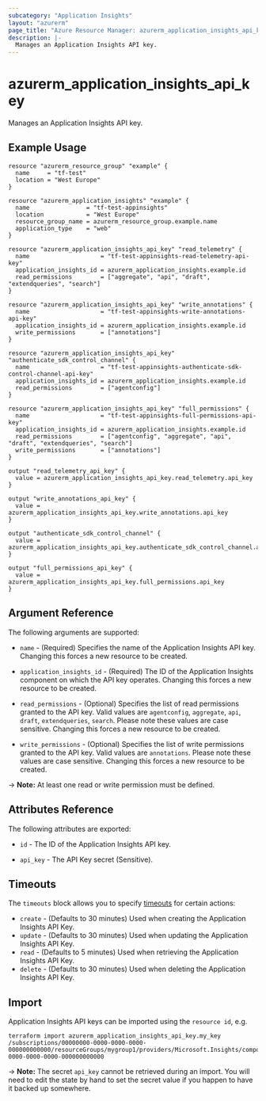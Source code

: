 ```yaml
---
subcategory: "Application Insights"
layout: "azurerm"
page_title: "Azure Resource Manager: azurerm_application_insights_api_key"
description: |-
  Manages an Application Insights API key.
---
```


# azurerm_application_insights_api_key

Manages an Application Insights API key.

## Example Usage

```hcl
resource "azurerm_resource_group" "example" {
  name     = "tf-test"
  location = "West Europe"
}

resource "azurerm_application_insights" "example" {
  name                = "tf-test-appinsights"
  location            = "West Europe"
  resource_group_name = azurerm_resource_group.example.name
  application_type    = "web"
}

resource "azurerm_application_insights_api_key" "read_telemetry" {
  name                    = "tf-test-appinsights-read-telemetry-api-key"
  application_insights_id = azurerm_application_insights.example.id
  read_permissions        = ["aggregate", "api", "draft", "extendqueries", "search"]
}

resource "azurerm_application_insights_api_key" "write_annotations" {
  name                    = "tf-test-appinsights-write-annotations-api-key"
  application_insights_id = azurerm_application_insights.example.id
  write_permissions       = ["annotations"]
}

resource "azurerm_application_insights_api_key" "authenticate_sdk_control_channel" {
  name                    = "tf-test-appinsights-authenticate-sdk-control-channel-api-key"
  application_insights_id = azurerm_application_insights.example.id
  read_permissions        = ["agentconfig"]
}

resource "azurerm_application_insights_api_key" "full_permissions" {
  name                    = "tf-test-appinsights-full-permissions-api-key"
  application_insights_id = azurerm_application_insights.example.id
  read_permissions        = ["agentconfig", "aggregate", "api", "draft", "extendqueries", "search"]
  write_permissions       = ["annotations"]
}

output "read_telemetry_api_key" {
  value = azurerm_application_insights_api_key.read_telemetry.api_key
}

output "write_annotations_api_key" {
  value = azurerm_application_insights_api_key.write_annotations.api_key
}

output "authenticate_sdk_control_channel" {
  value = azurerm_application_insights_api_key.authenticate_sdk_control_channel.api_key
}

output "full_permissions_api_key" {
  value = azurerm_application_insights_api_key.full_permissions.api_key
}
```

## Argument Reference

The following arguments are supported:

* `name` - (Required) Specifies the name of the Application Insights API key. Changing this forces a
    new resource to be created.

* `application_insights_id` - (Required) The ID of the Application Insights component on which the API key operates. Changing this forces a new resource to be created.

* `read_permissions` - (Optional) Specifies the list of read permissions granted to the API key. Valid values are `agentconfig`, `aggregate`, `api`, `draft`, `extendqueries`, `search`. Please note these values are case sensitive. Changing this forces a new resource to be created.

* `write_permissions` - (Optional) Specifies the list of write permissions granted to the API key. Valid values are `annotations`. Please note these values are case sensitive. Changing this forces a new resource to be created.

-> **Note:** At least one read or write permission must be defined.

## Attributes Reference

The following attributes are exported:

* `id` - The ID of the Application Insights API key.

* `api_key` - The API Key secret (Sensitive).

## Timeouts

The `timeouts` block allows you to specify [timeouts](https://www.terraform.io/docs/configuration/resources.html#timeouts) for certain actions:

* `create` - (Defaults to 30 minutes) Used when creating the Application Insights API Key.
* `update` - (Defaults to 30 minutes) Used when updating the Application Insights API Key.
* `read` - (Defaults to 5 minutes) Used when retrieving the Application Insights API Key.
* `delete` - (Defaults to 30 minutes) Used when deleting the Application Insights API Key.

## Import

Application Insights API keys can be imported using the `resource id`, e.g.

```shell
terraform import azurerm_application_insights_api_key.my_key /subscriptions/00000000-0000-0000-0000-000000000000/resourceGroups/mygroup1/providers/Microsoft.Insights/components/instance1/apiKeys/00000000-0000-0000-0000-000000000000
```

-> **Note:** The secret `api_key` cannot be retrieved during an import. You will need to edit the state by hand to set the secret value if you happen to have it backed up somewhere.
